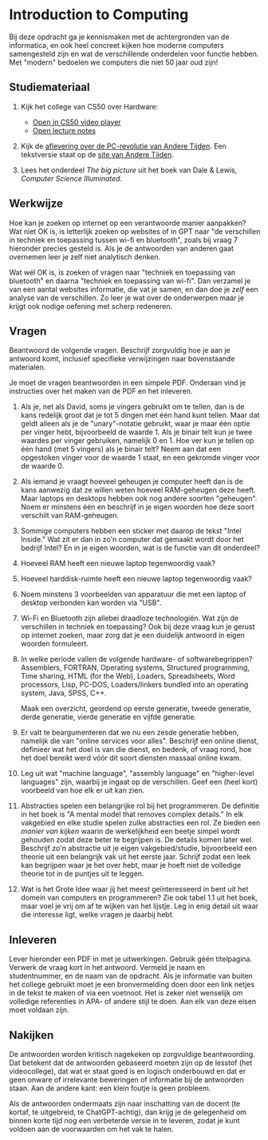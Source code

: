# Introduction to Computing

Bij deze opdracht ga je kennismaken met de achtergronden van de informatica, en ook heel concreet kijken hoe moderne computers samengesteld zijn en wat de verschillende onderdelen voor functie hebben. Met "modern" bedoelen we computers die niet 50 jaar oud zijn!

## Studiemateriaal

1.  Kijk het college van CS50 over Hardware:

    - [Open in CS50 video player](https://video.cs50.io/6mbFO0ZLMW8?screen=WRB6P2vMAao)
    - [Open lecture notes](https://cs50.harvard.edu/ap/2021/curriculum/technology/notes/hardware/)

2.  Kijk de [aflevering over de PC-revolutie van Andere Tijden](https://www.youtube.com/watch?v=SIJfmffun4c). Een tekstversie staat op de [site van Andere Tijden](https://anderetijden.nl/aflevering/508/De-PC-revolutie).

3.  Lees het onderdeel *The big picture* uit het boek van Dale & Lewis, *Computer Science Illuminated*.

## Werkwijze

Hoe kan je zoeken op internet op een verantwoorde manier aanpakken? Wat niet OK is, is letterlijk zoeken op websites of in GPT naar "de verschillen in techniek en toepassing tussen wi-fi en bluetooth", zoals bij vraag 7 hieronder precies gesteld is. Als je de antwoorden van anderen gaat overnemen leer je zelf niet analytisch denken.

Wat wél OK is, is zoeken of vragen naar "techniek en toepassing van bluetooth" en daarna "techniek en toepassing van wi-fi". Dan verzamel je van een aantal websites informatie, die vat je samen, en dan doe je *zelf* een analyse van de verschillen. Zo leer je wat over de onderwerpen maar je krijgt ook nodige oefening met scherp redeneren.

## Vragen

Beantwoord de volgende vragen. Beschrijf zorgvuldig hoe je aan je antwoord komt, inclusief specifieke verwijzingen naar bovenstaande materialen.

Je moet de vragen beantwoorden in een simpele PDF. Onderaan vind je instructies over het maken van de PDF en het inleveren.

1.  Als je, net als David, soms je vingers gebruikt om te tellen, dan is de kans redelijk groot dat je tot 5 dingen met één hand kunt tellen. Maar dat geldt alleen als je de "unary"-notatie gebruikt, waar je maar één optie per vinger hebt, bijvoorbeeld de waarde 1. Als je binair telt kun je twee waardes per vinger gebruiken, namelijk 0 en 1. Hoe ver kun je tellen op één hand (met 5 vingers) als je binair telt? Neem aan dat een opgestoken vinger voor de waarde 1 staat, en een gekromde vinger voor de waarde 0.

2.  Als iemand je vraagt hoeveel geheugen je computer heeft dan is de kans aanwezig dat ze willen weten hoeveel RAM-geheugen deze heeft. Maar laptops en desktops hebben ook nog andere soorten "geheugen". Noem er minstens één en beschrijf in je eigen woorden hoe deze soort verschilt van RAM-geheugen.

3.  Sommige computers hebben een sticker met daarop de tekst "Intel Inside." Wat zit er dan in zo'n computer dat gemaakt wordt door het bedrijf Intel? En in je eigen woorden, wat is de functie van dit onderdeel?

4.  Hoeveel RAM heeft een nieuwe laptop tegenwoordig vaak?

5.  Hoeveel harddisk-ruimte heeft een nieuwe laptop tegenwoordig vaak?

6.  Noem minstens 3 voorbeelden van apparatuur die met een laptop of desktop verbonden kan worden via "USB".

7.  Wi-Fi en Bluetooth zijn allebei draadloze technologiën. Wat zijn de verschillen in techniek en toepassing? Ook bij deze vraag kun je gerust op internet zoeken, maar zorg dat je een duidelijk antwoord in eigen woorden formuleert.

8.  In welke periode vallen de volgende hardware- of softwarebegrippen? Assemblers, FORTRAN, Operating systems, Structured programming, Time sharing, HTML (for the Web), Loaders, Spreadsheets, Word processors, Lisp, PC-DOS, Loaders/linkers bundled into an operating system, Java, SPSS, C++.

    Maak een overzicht, geordend op eerste generatie, tweede generatie, derde generatie, vierde generatie en vijfde generatie.

9.  Er valt te beargumenteren dat we nu een zesde generatie hebben, namelijk die van "online services voor alles". Beschrijf een online dienst, definieer wat het doel is van die dienst, en bedenk, of vraag rond, hoe het doel bereikt werd vóór dit soort diensten massaal online kwam.

10. Leg uit wat "machine language", "assembly language" en "higher-level languages" zijn, waarbij je ingaat op de verschillen. Geef een (heel kort) voorbeeld van hoe elk er uit kan zien.

11. Abstracties spelen een belangrijke rol bij het programmeren. De definitie in het boek is "A mental model that removes complex details." In elk vakgebied en elke studie spelen zulke abstracties een rol. Ze bieden een *manier van kijken* waarin de werkelijkheid een beetje simpel wordt gehouden zodat deze beter te begrijpen is. De details komen later wel. Beschrijf zo'n abstractie uit je eigen vakgebied/studie, bijvoorbeeld een theorie uit een belangrijk vak uit het eerste jaar. Schrijf zodat een leek kan begrijpen waar je het over hebt, maar je hoeft niet de volledige theorie tot in de puntjes uit te leggen.

12. Wat is het Grote Idee waar jij het meest geïnteresseerd in bent uit het domein van computers en programmeren? Zie ook tabel 1.1 uit het boek, maar voel je vrij om af te wijken van het lijstje. Leg in enig detail uit waar die interesse ligt, welke vragen je daarbij hebt.

## Inleveren

Lever hieronder een PDF in met je uitwerkingen. Gebruik géén titelpagina. Verwerk de vraag kort in het antwoord. Vermeld je naam en studentnummer, en de naam van de opdracht. Als je informatie van buiten het college gebruikt moet je een bronvermelding doen door een link netjes in de tekst te maken of via een voetnoot. Het is zeker niet wenselijk om volledige referenties in APA- of andere stijl te doen. Aan elk van deze eisen moet voldaan zijn.

## Nakijken

De antwoorden worden kritisch nagekeken op zorgvuldige beantwoording. Dat betekent dat de antwoorden gebaseerd moeten zijn op de lesstof (het videocollege), dat wat er staat goed is en logisch onderbouwd en dat er geen onware of irrelevante beweringen of informatie bij de antwoorden staan. Aan de andere kant: een klein foutje is geen probleem.

Als de antwoorden ondermaats zijn naar inschatting van de docent (te kortaf, te uitgebreid, te ChatGPT-achtig), dan krijg je de gelegenheid om binnen korte tijd nog een verbeterde versie in te leveren, zodat je kunt voldoen aan de voorwaarden om het vak te halen.
